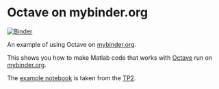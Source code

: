 # Octave on mybinder.org

[![Binder](https://mybinder.org/badge_logo.svg)](https://mybinder.org/v2/gh/nevermind78/Octave_Binder_TP2/master?labpath=TP2-octave.ipynb)

An example of using Octave on [mybinder.org](https://mybinder.org/).

This shows you how to make Matlab code that works with [Octave](https://www.gnu.org/software/octave/) run on [mybinder.org](https://mybinder.org/).

The [example notebook](index.ipynb) is taken from the [TP2](https://github.com/nevermind78/NUM_ANALYSIS/blob/master/TP2/TP2_E.ipynb).
